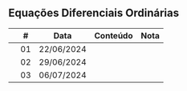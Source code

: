 ## Equações Diferenciais Ordinárias

|  | # | Data | Conteúdo | Nota |
|:---:|:---:|:---:|:---:|:---:|
|  | 01 | 22/06/2024 |  |  |
|  | 02 | 29/06/2024 |  |  |
|  | 03 | 06/07/2024 |  |  |